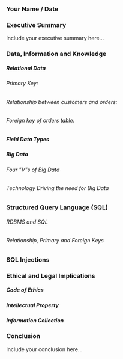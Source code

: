 ### Your Name / Date

### Executive Summary 
Include your executive summary here...

### Data, Information and Knowledge
##### Relational Data
###### Primary Key:
###### Relationship between customers and orders:
###### Foreign key of orders table:
##### Field Data Types

##### Big Data
###### Four "V"s of Big Data
###### Technology Driving the need for Big Data

### Structured Query Language (SQL) 
###### RDBMS and SQL
###### Relationship, Primary and Foreign Keys

### SQL Injections

### Ethical and Legal Implications
##### Code of Ethics
##### Intellectual Property
##### Information Collection

### Conclusion
Include your conclusion here...
